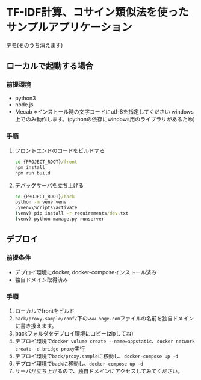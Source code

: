 # TF-IDF計算、コサイン類似法を使ったサンプルアプリケーション

[デモ](https://apps.yu-tsuchiya.me/)(そのうち消えます)

## ローカルで起動する場合
### 前提環境
- python3
- node.js
- Mecab ※インストール時の文字コードにutf-8を指定してください
windows上でのみ動作します。(pythonの依存にwindows用のライブラリがあるため)  

### 手順
1. フロントエンドのコードをビルドする
    ```cmd
    cd {PROJECT_ROOT}/front
    npm install
    npm run build
    ```
1. デバッグサーバを立ち上げる
    ```cmd
    cd {PROJECT_ROOT}/back
    python -m venv venv
    .\venv\Scripts\activate
    (venv) pip install -r requirements/dev.txt
    (venv) python manage.py runserver
    ```

## デプロイ
### 前提条件
- デプロイ環境にdocker, docker-composeインストール済み
- 独自ドメイン取得済み

### 手順
1. ローカルでfrontをビルド
1. `back/proxy.sample/conf/`下の`www.hoge.com`ファイルの名前を独自ドメインに書き換えます。
1. backフォルダをデプロイ環境にコピー(zipしてね)
1. デプロイ環境で`docker volume create --name=appstatic`、`docker network create -d bridge proxy`実行
1. デプロイ環境で`back/proxy.sample`に移動し、`docker-compose up -d`
1. デプロイ環境で`back`に移動し、`docker-compose up -d`
1. サーバが立ち上がるので、独自ドメインにアクセスしてみてください。
